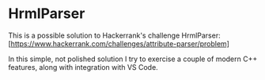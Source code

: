 # HrmlParser

This is a possible solution to Hackerrank's challenge HrmlParser:
[https://www.hackerrank.com/challenges/attribute-parser/problem]

In this simple, not polished solution I try to exercise a couple of modern C++ features, along 
with integration with VS Code. 